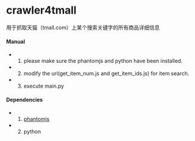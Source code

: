 crawler4tmall
=============

用于抓取天猫（tmall.com）上某个搜索关键字的所有商品详细信息




#### Manual ####
- 1. please make sure the phantomjs and python have been installed.
- 2. modify the url(get_item_num.js and get_item_ids.js) for item search.
- 3. execute main.py

#### Dependencies ####
- 1. [phantomjs](http://phantomjs.org "phantomjs")
- 2. python
